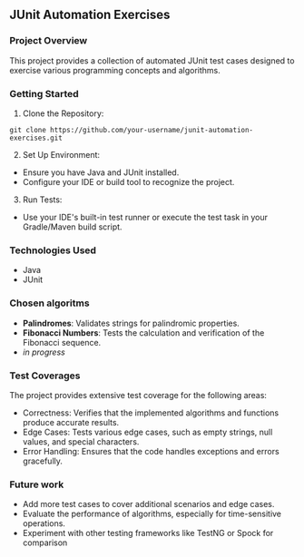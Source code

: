 ## JUnit Automation Exercises

### Project Overview

This project provides a collection of automated JUnit test cases designed to exercise various programming concepts and algorithms.

### Getting Started

1. Clone the Repository:

```git clone https://github.com/your-username/junit-automation-exercises.git ```

2. Set Up Environment:
  - Ensure you have Java and JUnit installed.
  - Configure your IDE or build tool to recognize the project.

3. Run Tests:
  - Use your IDE's built-in test runner or execute the test task in your Gradle/Maven build script.

### Technologies Used

- Java
- JUnit

### Chosen algoritms

- **Palindromes**: Validates strings for palindromic properties.
- **Fibonacci Numbers**: Tests the calculation and verification of the Fibonacci sequence.
- _in progress_
  
### Test Coverages

The project provides extensive test coverage for the following areas:

- Correctness: Verifies that the implemented algorithms and functions produce accurate results.
- Edge Cases: Tests various edge cases, such as empty strings, null values, and special characters.
- Error Handling: Ensures that the code handles exceptions and errors gracefully.

### Future work

- Add more test cases to cover additional scenarios and edge cases.
- Evaluate the performance of algorithms, especially for time-sensitive operations.
- Experiment with other testing frameworks like TestNG or Spock for comparison
